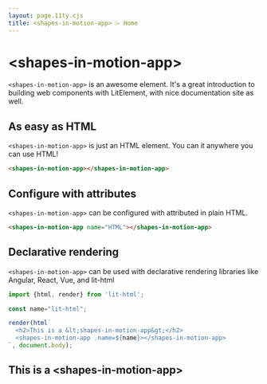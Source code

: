 ```yaml
---
layout: page.11ty.cjs
title: <shapes-in-motion-app> ⌲ Home
---
```


# &lt;shapes-in-motion-app>

`<shapes-in-motion-app>` is an awesome element. It's a great introduction to building web components with LitElement, with nice documentation site as well.

## As easy as HTML

<section class="columns">
  <div>

`<shapes-in-motion-app>` is just an HTML element. You can it anywhere you can use HTML!

```html
<shapes-in-motion-app></shapes-in-motion-app>
```

  </div>
  <div>

<shapes-in-motion-app></shapes-in-motion-app>

  </div>
</section>

## Configure with attributes

<section class="columns">
  <div>

`<shapes-in-motion-app>` can be configured with attributed in plain HTML.

```html
<shapes-in-motion-app name="HTML"></shapes-in-motion-app>
```

  </div>
  <div>

<shapes-in-motion-app name="HTML"></shapes-in-motion-app>

  </div>
</section>

## Declarative rendering

<section class="columns">
  <div>

`<shapes-in-motion-app>` can be used with declarative rendering libraries like Angular, React, Vue, and lit-html

```js
import {html, render} from 'lit-html';

const name="lit-html";

render(html`
  <h2>This is a &lt;shapes-in-motion-app&gt;</h2>
  <shapes-in-motion-app .name=${name}></shapes-in-motion-app>
`, document.body);
```

  </div>
  <div>

<h2>This is a &lt;shapes-in-motion-app&gt;</h2>
<shapes-in-motion-app name="lit-html"></shapes-in-motion-app>

  </div>
</section>
